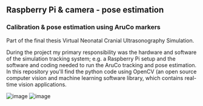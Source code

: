 ## Raspberry Pi & camera - pose estimation
### Calibration & pose estimation using AruCo markers
Part of the final thesis Virtual Neonatal Cranial Ultrasonography Simulation. 

During the project my primary responsibility was the hardware and software of the simulation tracking
system; e.g. a Raspberry Pi setup and the software and coding needed to run the AruCo tracking
and pose estimation. In this repository you'll find the python code using OpenCV (an open source computer vision and machine 
learning software library, which contains real-time vision applications.

![image](https://user-images.githubusercontent.com/106730541/221828385-5a29bc0e-84e6-4930-b567-90ef891c64e4.png)
![image](https://user-images.githubusercontent.com/106730541/221829863-842fc82c-53af-4039-815f-7b3e742bb661.png)


